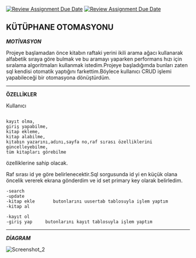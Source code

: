 [![Review Assignment Due Date](https://classroom.github.com/assets/deadline-readme-button-24ddc0f5d75046c5622901739e7c5dd533143b0c8e959d652212380cedb1ea36.svg)](https://classroom.github.com/a/uelKf0-p)
[![Review Assignment Due Date](https://classroom.github.com/assets/deadline-readme-button-8d59dc4de5201274e310e4c54b9627a8934c3b88527886e3b421487c677d23eb.svg)](https://classroom.github.com/a/uelKf0-p)

KÜTÜPHANE OTOMASYONU
---
***MOTİVASYON***

Projeye başlamadan önce kitabın raftaki yerini ikili arama ağacı kullanarak alfabetik sıraya göre bulmak ve bu aramayı yaparken performans hızı için sıralama algoritmaları kullanmak istedim.Projeye başladığımda bunları zaten sql kendisi otomatik yaptığını farkettim.Böylece kullanıcı CRUD işlemi yapabileceği bir otomasyona dönüştürdüm.

---






******ÖZELLİKLER******

Kullanıcı
```

kayıt olma,
giriş yapabilme,
kitap ekleme, 
kitap alabilme, 
kitabın yazarını,adını,sayfa no,raf sırası özelliklerini güncelleyebilme,
tüm kitapları görebilme

```
özelliklerine sahip olacak.

Raf sırası id ye göre belirlenecektir.Sql sorgusunda id yi en küçük olana öncelik vererek ekrana gönderdim ve id set primary key olarak belirledim.

```
-search
-update   
-kitap ekle       butonlarını uusertab tablosuyla işlem yaptım 
-kitap al 
```

```
-kayıt ol
-giriş yap     butonlarını kayıt tablosuyla işlem yaptım
```
---
*****DİAGRAM*****

![Screenshot_2](https://user-images.githubusercontent.com/112586810/236649490-cd5d00da-b7aa-4af0-905e-c96eeafde635.png)

